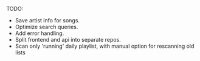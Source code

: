 TODO:

* Save artist info for songs.
* Optimize search queries.
* Add error handling.
* Split frontend and api into separate repos.
* Scan only 'running' daily playlist, with manual option for rescanning old lists

